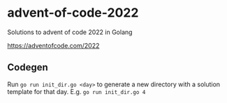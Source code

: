 # advent-of-code-2022
Solutions to advent of code 2022 in Golang

https://adventofcode.com/2022

## Codegen
Run `go run init_dir.go <day>` to generate a new directory with a solution template for that day. E.g. `go run init_dir.go 4`
